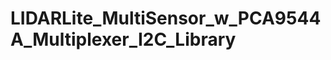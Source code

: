 LIDARLite_MultiSensor_w_PCA9544A_Multiplexer_I2C_Library
========================================================
